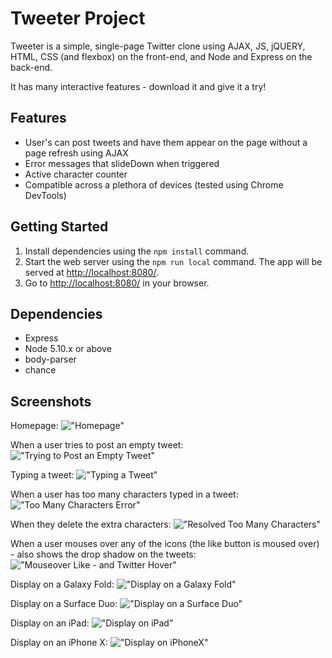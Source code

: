 # Tweeter Project

Tweeter is a simple, single-page Twitter clone using AJAX, JS, jQUERY, HTML, CSS (and flexbox) on the front-end, and Node and Express on the back-end.

It has many interactive features - download it and give it a try! 

## Features
  - User's can post tweets and have them appear on the page without a page refresh using AJAX
  - Error messages that slideDown when triggered
  - Active character counter
  - Compatible across a plethora of devices (tested using Chrome DevTools)

## Getting Started

1. Install dependencies using the `npm install` command.
2. Start the web server using the `npm run local` command. The app will be served at <http://localhost:8080/>.
3. Go to <http://localhost:8080/> in your browser.

## Dependencies

- Express
- Node 5.10.x or above
- body-parser
- chance

## Screenshots

Homepage:
!["Homepage"](https://github.com/CrumpetsNTea/Tweeter/blob/master/docs/Homepage.png?raw=true)

When a user tries to post an empty tweet:
!["Trying to Post an Empty Tweet"](https://github.com/CrumpetsNTea/Tweeter/blob/master/docs/EmptyError.png?raw=true)

Typing a tweet:
!["Typing a Tweet"](https://github.com/CrumpetsNTea/Tweeter/blob/master/docs/TypingTweet.png?raw=true)

When a user has too many characters typed in a tweet:
!["Too Many Characters Error"](https://github.com/CrumpetsNTea/Tweeter/blob/master/docs/TooManyCharacters.png?raw=true)

When they delete the extra characters:
!["Resolved Too Many Characters"](https://github.com/CrumpetsNTea/Tweeter/blob/master/docs/ResolvedTooManyChars.png?raw=true)

When a user mouses over any of the icons (the like button is moused over) - also shows the drop shadow on the tweets:
!["Mouseover Like - and Twitter Hover"](https://github.com/CrumpetsNTea/Tweeter/blob/master/docs/MouseoverLike.png?raw=true)

Display on a Galaxy Fold:
!["Display on a Galaxy Fold"](https://github.com/CrumpetsNTea/Tweeter/blob/master/docs/GalaxyFold.png?raw=true)

Display on a Surface Duo:
!["Display on a Surface Duo"](https://github.com/CrumpetsNTea/Tweeter/blob/master/docs/SurfaceDuo.png?raw=true)

Display on an iPad:
!["Display on iPad"](https://github.com/CrumpetsNTea/Tweeter/blob/master/docs/iPad.png?raw=true)

Display on an iPhone X:
!["Display on iPhoneX"](https://github.com/CrumpetsNTea/Tweeter/blob/master/docs/iPhoneX.png?raw=true)


